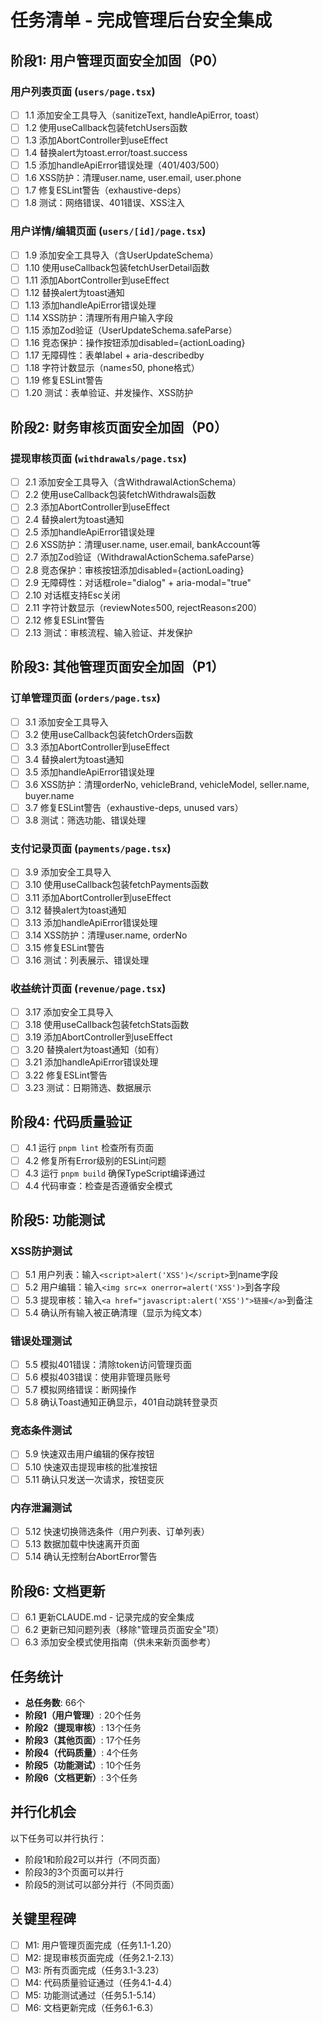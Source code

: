# 任务清单 - 完成管理后台安全集成

## 阶段1: 用户管理页面安全加固（P0）

### 用户列表页面 (`users/page.tsx`)
- [ ] 1.1 添加安全工具导入（sanitizeText, handleApiError, toast）
- [ ] 1.2 使用useCallback包装fetchUsers函数
- [ ] 1.3 添加AbortController到useEffect
- [ ] 1.4 替换alert为toast.error/toast.success
- [ ] 1.5 添加handleApiError错误处理（401/403/500）
- [ ] 1.6 XSS防护：清理user.name, user.email, user.phone
- [ ] 1.7 修复ESLint警告（exhaustive-deps）
- [ ] 1.8 测试：网络错误、401错误、XSS注入

### 用户详情/编辑页面 (`users/[id]/page.tsx`)
- [ ] 1.9 添加安全工具导入（含UserUpdateSchema）
- [ ] 1.10 使用useCallback包装fetchUserDetail函数
- [ ] 1.11 添加AbortController到useEffect
- [ ] 1.12 替换alert为toast通知
- [ ] 1.13 添加handleApiError错误处理
- [ ] 1.14 XSS防护：清理所有用户输入字段
- [ ] 1.15 添加Zod验证（UserUpdateSchema.safeParse）
- [ ] 1.16 竞态保护：操作按钮添加disabled={actionLoading}
- [ ] 1.17 无障碍性：表单label + aria-describedby
- [ ] 1.18 字符计数显示（name≤50, phone格式）
- [ ] 1.19 修复ESLint警告
- [ ] 1.20 测试：表单验证、并发操作、XSS防护

## 阶段2: 财务审核页面安全加固（P0）

### 提现审核页面 (`withdrawals/page.tsx`)
- [ ] 2.1 添加安全工具导入（含WithdrawalActionSchema）
- [ ] 2.2 使用useCallback包装fetchWithdrawals函数
- [ ] 2.3 添加AbortController到useEffect
- [ ] 2.4 替换alert为toast通知
- [ ] 2.5 添加handleApiError错误处理
- [ ] 2.6 XSS防护：清理user.name, user.email, bankAccount等
- [ ] 2.7 添加Zod验证（WithdrawalActionSchema.safeParse）
- [ ] 2.8 竞态保护：审核按钮添加disabled={actionLoading}
- [ ] 2.9 无障碍性：对话框role="dialog" + aria-modal="true"
- [ ] 2.10 对话框支持Esc关闭
- [ ] 2.11 字符计数显示（reviewNote≤500, rejectReason≤200）
- [ ] 2.12 修复ESLint警告
- [ ] 2.13 测试：审核流程、输入验证、并发保护

## 阶段3: 其他管理页面安全加固（P1）

### 订单管理页面 (`orders/page.tsx`)
- [ ] 3.1 添加安全工具导入
- [ ] 3.2 使用useCallback包装fetchOrders函数
- [ ] 3.3 添加AbortController到useEffect
- [ ] 3.4 替换alert为toast通知
- [ ] 3.5 添加handleApiError错误处理
- [ ] 3.6 XSS防护：清理orderNo, vehicleBrand, vehicleModel, seller.name, buyer.name
- [ ] 3.7 修复ESLint警告（exhaustive-deps, unused vars）
- [ ] 3.8 测试：筛选功能、错误处理

### 支付记录页面 (`payments/page.tsx`)
- [ ] 3.9 添加安全工具导入
- [ ] 3.10 使用useCallback包装fetchPayments函数
- [ ] 3.11 添加AbortController到useEffect
- [ ] 3.12 替换alert为toast通知
- [ ] 3.13 添加handleApiError错误处理
- [ ] 3.14 XSS防护：清理user.name, orderNo
- [ ] 3.15 修复ESLint警告
- [ ] 3.16 测试：列表展示、错误处理

### 收益统计页面 (`revenue/page.tsx`)
- [ ] 3.17 添加安全工具导入
- [ ] 3.18 使用useCallback包装fetchStats函数
- [ ] 3.19 添加AbortController到useEffect
- [ ] 3.20 替换alert为toast通知（如有）
- [ ] 3.21 添加handleApiError错误处理
- [ ] 3.22 修复ESLint警告
- [ ] 3.23 测试：日期筛选、数据展示

## 阶段4: 代码质量验证

- [ ] 4.1 运行 `pnpm lint` 检查所有页面
- [ ] 4.2 修复所有Error级别的ESLint问题
- [ ] 4.3 运行 `pnpm build` 确保TypeScript编译通过
- [ ] 4.4 代码审查：检查是否遵循安全模式

## 阶段5: 功能测试

### XSS防护测试
- [ ] 5.1 用户列表：输入`<script>alert('XSS')</script>`到name字段
- [ ] 5.2 用户编辑：输入`<img src=x onerror=alert('XSS')>`到各字段
- [ ] 5.3 提现审核：输入`<a href="javascript:alert('XSS')">链接</a>`到备注
- [ ] 5.4 确认所有输入被正确清理（显示为纯文本）

### 错误处理测试
- [ ] 5.5 模拟401错误：清除token访问管理页面
- [ ] 5.6 模拟403错误：使用非管理员账号
- [ ] 5.7 模拟网络错误：断网操作
- [ ] 5.8 确认Toast通知正确显示，401自动跳转登录页

### 竞态条件测试
- [ ] 5.9 快速双击用户编辑的保存按钮
- [ ] 5.10 快速双击提现审核的批准按钮
- [ ] 5.11 确认只发送一次请求，按钮变灰

### 内存泄漏测试
- [ ] 5.12 快速切换筛选条件（用户列表、订单列表）
- [ ] 5.13 数据加载中快速离开页面
- [ ] 5.14 确认无控制台AbortError警告

## 阶段6: 文档更新

- [ ] 6.1 更新CLAUDE.md - 记录完成的安全集成
- [ ] 6.2 更新已知问题列表（移除"管理员页面安全"项）
- [ ] 6.3 添加安全模式使用指南（供未来新页面参考）

## 任务统计

- **总任务数**: 66个
- **阶段1（用户管理）**: 20个任务
- **阶段2（提现审核）**: 13个任务
- **阶段3（其他页面）**: 17个任务
- **阶段4（代码质量）**: 4个任务
- **阶段5（功能测试）**: 10个任务
- **阶段6（文档更新）**: 3个任务

## 并行化机会

以下任务可以并行执行：
- 阶段1和阶段2可以并行（不同页面）
- 阶段3的3个页面可以并行
- 阶段5的测试可以部分并行（不同页面）

## 关键里程碑

- [ ] M1: 用户管理页面完成（任务1.1-1.20）
- [ ] M2: 提现审核页面完成（任务2.1-2.13）
- [ ] M3: 所有页面完成（任务3.1-3.23）
- [ ] M4: 代码质量验证通过（任务4.1-4.4）
- [ ] M5: 功能测试通过（任务5.1-5.14）
- [ ] M6: 文档更新完成（任务6.1-6.3）
